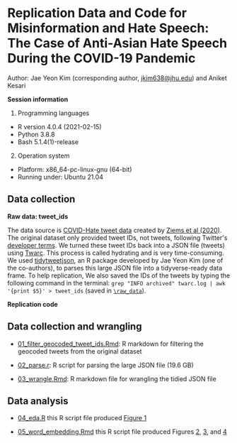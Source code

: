 # Replication Data and Code for Misinformation and Hate Speech: The Case of Anti-Asian Hate Speech During the COVID-19 Pandemic

Author: Jae Yeon Kim (corresponding author, jkim638@jhu.edu) and Aniket Kesari 

**Session information**

1. Programming languages

* R version 4.0.4 (2021-02-15)
* Python 3.8.8
* Bash 5.1.4(1)-release

2. Operation system

* Platform: x86_64-pc-linux-gnu (64-bit)
* Running under: Ubuntu 21.04

## Data collection 

**Raw data: tweet_ids**

The data source is [COVID-Hate tweet data](http://claws.cc.gatech.edu/covid/#dataset) created by [Ziems et al (2020)](http://claws.cc.gatech.edu/covid). The original dataset only provided tweet IDs, not tweets, following Twitter's [developer terms](https://developer.twitter.com/en/developer-terms/more-on-restricted-use-cases). We turned these tweet IDs back into a JSON file (tweets) using [Twarc](https://github.com/DocNow/twarc). This process is called hydrating and is very time-consuming. We used [tidytweetjson](https://github.com/jaeyk/tidytweetjson), an R package developed by Jae Yeon Kim (one of the co-authors), to parses this large JSON file into a tidyverse-ready data frame. To help replication, We also saved the IDs of the tweets by typing the following command in the terminal: `grep "INFO archived" twarc.log | awk '{print $5}' > tweet_ids` (saved in [`\raw_data`](https://github.com/jaeyk/asian_hate_misinformation/blob/master/raw_data/tweet_ids)).

**Replication code**

## Data collection and wrangling 

* [01_filter_geocoded_tweet_ids.Rmd](https://github.com/jaeyk/asian_hate_misinformation/blob/master/code/01_filter_geocoded_tweet_ids.Rmd): R markdown for filtering the geocoded tweets from the original dataset

* [02_parse.r](https://github.com/jaeyk/asian_hate_misinformation/blob/master/code/02_parse.r): R script for parsing the large JSON file (19.6 GB)

* [03_wrangle.Rmd](https://github.com/jaeyk/asian_hate_misinformation/blob/master/code/03_wrangle.Rmd): R markdown file for wrangling the tidied JSON file 

## Data analysis 

* [04_eda.R](https://github.com/jaeyk/asian_hate_misinformation/blob/master/code/04_eda.R) this R script file produced [Figure 1](https://github.com/jaeyk/asian_hate_misinformation/blob/master/outputs/chinavirusprepostlabel.png) 

* [05_word_embedding.Rmd](https://github.com/jaeyk/asian_hate_misinformation/blob/master/code/05_word_embedding.Rmd) this R script file produced Figures [2](https://github.com/jaeyk/asian_hate_misinformation/blob/master/outputs/propchange.png), [3](https://github.com/jaeyk/asian_hate_misinformation/blob/master/outputs/embedreg.png), and [4](https://github.com/jaeyk/asian_hate_misinformation/blob/master/outputs/btchinesesep.png)